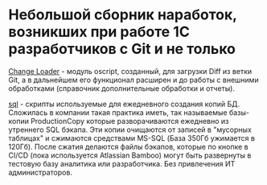 # Небольшой сборник наработок, возникших при работе 1С разработчиков с Git и не только

[Change Loader](/ChangeLoader/readme.md) - модуль oscript, созданный, для загрузки Diff из ветки Git, а в дальнейшем его функционал расширен и  до работы с внешними обработками (справочник дополнительные обработки и отчеты).

[sql](/sql/) - скрипты используемые для ежедневного создания копий БД. Сложилась в компании такая практика иметь, так называемые базы-копии ProductionCopy которые разворачиваются ежедневно из утреннего SQL бэкапа. Эти копии очищаются от записей в "мусорных таблицах" и сжимаются средствами MS-SQL (База 350Гб ужимается в 120Гб). После сжатия делаются файлы бэкапов, которые по кнопке в CI/CD (пока используется Atlassian Bamboo) могут быть развернуты в тестовую базу аналитика или разработчика. Без привлечения ИТ администраторов.